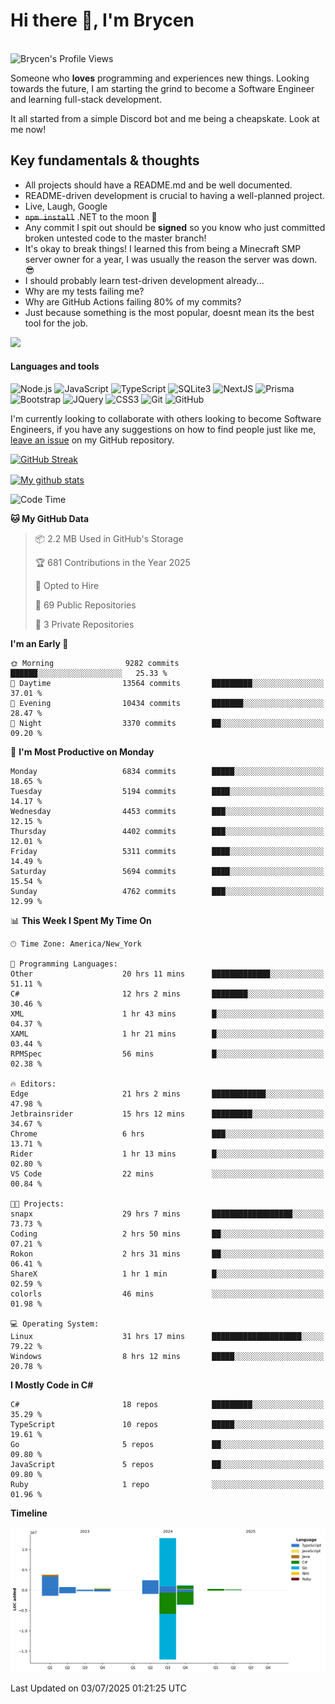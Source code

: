 # Hi there 👋, I'm Brycen

<br>
<img src="https://komarev.com/ghpvc/?username=BrycensRanch" alt="Brycen's Profile Views" />

Someone who **loves** programming and experiences new things. Looking towards the future, I am starting the grind to become a Software Engineer and learning full-stack development.

It all started from a simple Discord bot and me being a cheapskate. Look at me now!

## Key fundamentals & thoughts

- All projects should have a README.md and be well documented.
- README-driven development is crucial to having a well-planned project.
- Live, Laugh, Google
- ~~`npm install`~~ .NET to the moon 🚀
- Any commit I spit out should be **signed** so you know who just committed broken untested code to the master branch!
- It's okay to break things! I learned this from being a Minecraft SMP server owner for a year, I was usually the reason the server was down. 😎
- I should probably learn test-driven development already...
- Why are my tests failing me?
- Why are GitHub Actions failing 80% of my commits? 
- Just because something is the most popular, doesnt mean its the best tool for the job.

<img src="https://res.cloudinary.com/practicaldev/image/fetch/s--OoBLh7-Q--/c_limit%2Cf_auto%2Cfl_progressive%2Cq_auto%2Cw_880/https://cdn-images-1.medium.com/max/1614/1%2A8BlqJ8lNVZzuRjAg1mZ50w.png" height="400"/>

<h4>Languages and tools</h4>
<p>
  <img src="https://img.shields.io/badge/node.js%20-%2343853D.svg?&style=for-the-badge&logo=node.js&logoColor=white" alt="Node.js" />
  <img src="https://img.shields.io/badge/javascript%20-%23323330.svg?&style=for-the-badge&logo=javascript&logoColor=%23F7DF1E" alt="JavaScript" />
  <img src="https://img.shields.io/badge/typescript%20-%23323330.svg?&style=for-the-badge&logo=typescript&logoColor=#3467eb" alt="TypeScript" />
  <img src="https://img.shields.io/badge/sqlite3%20-%23323330.svg?&style=for-the-badge&logo=sqlite&logoColor=#3467eb" alt="SQLite3" />
  <img src="https://img.shields.io/badge/Next.JS%20-%23323330.svg?&style=for-the-badge&logo=next.js&logoColor=#3467eb" alt="NextJS" />
  <img src="https://img.shields.io/badge/Prisma%20-%23323330.svg?&style=for-the-badge&logo=prisma&logoColor=#3467eb" alt="Prisma" />
  <img src="https://img.shields.io/badge/bootstrap%20-%23323330.svg?&style=for-the-badge&logo=bootstrap" alt="Bootstrap" />
  <img src="https://img.shields.io/badge/jquery%20-%23323330.svg?&style=for-the-badge&logo=jquery" alt="JQuery" />
  <img src="https://img.shields.io/badge/css3%20-%23323330.svg?&style=for-the-badge&logo=css3" alt="CSS3" />
  <img src="https://img.shields.io/badge/git%20-%23323330.svg?&style=for-the-badge&logo=git" alt="Git" />
  <img src="https://img.shields.io/badge/github%20-%23323330.svg?&style=for-the-badge&logo=github" alt="GitHub" />
</p>

 I'm currently looking to collaborate with others looking to become Software Engineers, if you have any suggestions on how to find people just like me, [leave an issue](https://github.com/BrycensRanch/BrycensRanch/issues/new) on my GitHub repository.
 
 <p><a href="https://git.io/streak-stats"><img src=https://github-readme-streak-stats-eight.vercel.app?user=BrycensRanch&amp;theme=dark&amp;hide_border=true&fire=EB5454&amp;ring=0CEB19" alt="GitHub Streak"></a></p>

<a href="https://github.com/anuraghazra/github-readme-stats">
  <img align="center" src="https://github-readme-stats.anuraghazra1.vercel.app/api?username=BrycensRanch&show_icons=true&line_height=27&include_all_commits=true" alt="My github stats" />
</a>

<!--START_SECTION:waka-->
![Code Time](http://img.shields.io/badge/Code%20Time-2%2C320%20hrs%2046%20mins-blue)

**🐱 My GitHub Data** 

> 📦 2.2 MB Used in GitHub's Storage 
 > 
> 🏆 681 Contributions in the Year 2025
 > 
> 💼 Opted to Hire
 > 
> 📜 69 Public Repositories 
 > 
> 🔑 3 Private Repositories 
 > 
**I'm an Early 🐤** 

```text
🌞 Morning                9282 commits        ██████░░░░░░░░░░░░░░░░░░░   25.33 % 
🌆 Daytime                13564 commits       █████████░░░░░░░░░░░░░░░░   37.01 % 
🌃 Evening                10434 commits       ███████░░░░░░░░░░░░░░░░░░   28.47 % 
🌙 Night                  3370 commits        ██░░░░░░░░░░░░░░░░░░░░░░░   09.20 % 
```
📅 **I'm Most Productive on Monday** 

```text
Monday                   6834 commits        █████░░░░░░░░░░░░░░░░░░░░   18.65 % 
Tuesday                  5194 commits        ████░░░░░░░░░░░░░░░░░░░░░   14.17 % 
Wednesday                4453 commits        ███░░░░░░░░░░░░░░░░░░░░░░   12.15 % 
Thursday                 4402 commits        ███░░░░░░░░░░░░░░░░░░░░░░   12.01 % 
Friday                   5311 commits        ████░░░░░░░░░░░░░░░░░░░░░   14.49 % 
Saturday                 5694 commits        ████░░░░░░░░░░░░░░░░░░░░░   15.54 % 
Sunday                   4762 commits        ███░░░░░░░░░░░░░░░░░░░░░░   12.99 % 
```


📊 **This Week I Spent My Time On** 

```text
🕑︎ Time Zone: America/New_York

💬 Programming Languages: 
Other                    20 hrs 11 mins      █████████████░░░░░░░░░░░░   51.11 % 
C#                       12 hrs 2 mins       ████████░░░░░░░░░░░░░░░░░   30.46 % 
XML                      1 hr 43 mins        █░░░░░░░░░░░░░░░░░░░░░░░░   04.37 % 
XAML                     1 hr 21 mins        █░░░░░░░░░░░░░░░░░░░░░░░░   03.44 % 
RPMSpec                  56 mins             █░░░░░░░░░░░░░░░░░░░░░░░░   02.38 % 

🔥 Editors: 
Edge                     21 hrs 2 mins       ████████████░░░░░░░░░░░░░   47.98 % 
Jetbrainsrider           15 hrs 12 mins      █████████░░░░░░░░░░░░░░░░   34.67 % 
Chrome                   6 hrs               ███░░░░░░░░░░░░░░░░░░░░░░   13.71 % 
Rider                    1 hr 13 mins        █░░░░░░░░░░░░░░░░░░░░░░░░   02.80 % 
VS Code                  22 mins             ░░░░░░░░░░░░░░░░░░░░░░░░░   00.84 % 

🐱‍💻 Projects: 
snapx                    29 hrs 7 mins       ██████████████████░░░░░░░   73.73 % 
Coding                   2 hrs 50 mins       ██░░░░░░░░░░░░░░░░░░░░░░░   07.21 % 
Rokon                    2 hrs 31 mins       ██░░░░░░░░░░░░░░░░░░░░░░░   06.41 % 
ShareX                   1 hr 1 min          █░░░░░░░░░░░░░░░░░░░░░░░░   02.59 % 
colorls                  46 mins             ░░░░░░░░░░░░░░░░░░░░░░░░░   01.98 % 

💻 Operating System: 
Linux                    31 hrs 17 mins      ████████████████████░░░░░   79.22 % 
Windows                  8 hrs 12 mins       █████░░░░░░░░░░░░░░░░░░░░   20.78 % 
```

**I Mostly Code in C#** 

```text
C#                       18 repos            █████████░░░░░░░░░░░░░░░░   35.29 % 
TypeScript               10 repos            █████░░░░░░░░░░░░░░░░░░░░   19.61 % 
Go                       5 repos             ██░░░░░░░░░░░░░░░░░░░░░░░   09.80 % 
JavaScript               5 repos             ██░░░░░░░░░░░░░░░░░░░░░░░   09.80 % 
Ruby                     1 repo              ░░░░░░░░░░░░░░░░░░░░░░░░░   01.96 % 
```



**Timeline**

![Lines of Code chart](https://raw.githubusercontent.com/BrycensRanch/BrycensRanch/main/assets/bar_graph.png)


 Last Updated on 03/07/2025 01:21:25 UTC
<!--END_SECTION:waka-->

<!--
**BrycensRanch/BrycensRanch** is a ✨ _special_ ✨ repository because its `README.md` (this file) appears on your GitHub profile.

Here are some ideas to get you started:

- 🔭 I’m currently working on ...
- 🌱 I’m currently learning ...
- 👯 I’m looking to collaborate on ...
- 🤔 I’m looking for help with ...
- 💬 Ask me about ...
- 📫 How to reach me: ...
- 😄 Pronouns: ...
- ⚡ Fun fact: ...
-->

